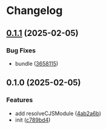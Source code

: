 # Changelog

## [0.1.1](https://github.com/CyanSalt/es-interop/compare/v0.1.0...v0.1.1) (2025-02-05)

### Bug Fixes

* bundle ([3658115](https://github.com/CyanSalt/es-interop/commit/365811548c9115c0bad30b4a9ac9078961bd1833))

## 0.1.0 (2025-02-05)

### Features

* add resolveCJSModule ([4ab2a6b](https://github.com/CyanSalt/es-interop/commit/4ab2a6b879b05f3b7eeab67a600dbbd83ac658a6))
* init ([c789bd4](https://github.com/CyanSalt/es-interop/commit/c789bd46893f94f49ca3d23af05fdf7363c75d64))

